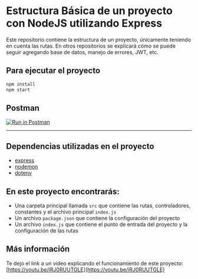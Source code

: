 # Estructura Básica de un proyecto con NodeJS utilizando Express

Este repositorio contiene la estructura de un proyecto, únicamente teniendo en cuenta las rutas. En otros repositorios se explicará cómo se puede seguir agregando base de datos, manejo de errores, JWT, etc.

## Para ejecutar el proyecto

```bash
npm install
npm start
```
## Postman

[![Run in Postman](https://run.pstmn.io/button.svg)](https://app.getpostman.com/run-collection/21047550-c23aa627-69b6-420d-94da-4b95b49a80e2?action=collection%2Ffork&collection-url=entityId%3D21047550-c23aa627-69b6-420d-94da-4b95b49a80e2%26entityType%3Dcollection%26workspaceId%3D1f4f77c5-eb75-4ee8-99d0-fbd51cc092df#?env%5BLOCALHOST%20BASE%5D=W3sia2V5IjoiVVJMIiwidmFsdWUiOiJodHRwOi8vbG9jYWxob3N0OjgwMDAiLCJlbmFibGVkIjp0cnVlfV0=)

---
## Dependencias utilizadas en el proyecto

- [express](https://expressjs.com/)
- [nodemon](https://nodemon.io/)
- [dotenv](https://www.npmjs.com/package/dotenv)

## En este proyecto encontrarás:

- Una carpeta principal llamada `src` que contiene las rutas, controladores, constantes y el archivo principal `index.js`
- Un archivo `package.json` que contiene la configuración del proyecto
- Un archivo `index.js` que contiene el punto de entrada del proyecto y la configuración de las rutas

## Más información
Te dejo el link a un video explicando el funcionamiento de este proyecto: [https://youtu.be/iRJ0RUUTGLE](https://youtu.be/iRJ0RUUTGLE)

